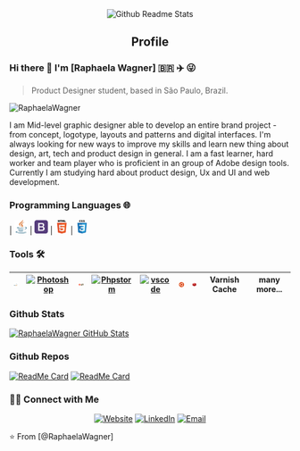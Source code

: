 <p align="center">
 <img width="100px" src="https://res.cloudinary.com/anuraghazra/image/upload/v1594908242/logo_ccswme.svg" align="center" alt="Github Readme Stats" />
 <h2 align="center">Profile</h2>
</p>

### Hi there 👋 I'm [Raphaela Wagner] :brazil: :airplane: :stuck_out_tongue_winking_eye:
> Product Designer student, based in São Paulo, Brazil.


<img src="https://komarev.com/ghpvc/?username=RaphaelaWagner" alt="RaphaelaWagner" />

<div>
 <p>
I am Mid-level graphic designer able to develop an entire brand project - from concept, logotype, layouts and patterns and digital interfaces. I'm always looking for new ways to improve my skills and learn new thing about design, art, tech and product design in general. I am a fast learner, hard worker and team player who is proficient in an group of Adobe design tools. Currently I am studying hard about product design, Ux and UI and web development.

</p>
</div>

### Programming Languages 🌐

| [<img src="https://raw.githubusercontent.com/github/explore/80688e429a7d4ef2fca1e82350fe8e3517d3494d/topics/java/java.png" alt="Java" width="24">](https://java.com/) | [<img src="https://raw.githubusercontent.com/github/explore/80688e429a7d4ef2fca1e82350fe8e3517d3494d/topics/bootstrap/bootstrap.png" alt="Bootstrap" width="24">](https://getbootstrap.com/) |  [<img src="https://raw.githubusercontent.com/github/explore/80688e429a7d4ef2fca1e82350fe8e3517d3494d/topics/html/html.png" alt="html" width="24">](https://jquery.com/) | [<img src="https://raw.githubusercontent.com/github/explore/80688e429a7d4ef2fca1e82350fe8e3517d3494d/topics/css/css.png" alt="jQuery" width="24">](https://jquery.com/)
 
### Tools 🛠️

| [<img src="https://raw.githubusercontent.com/github/explore/80688e429a7d4ef2fca1e82350fe8e3517d3494d/topics/mysql/mysql.png" alt="mysql" width="24">](https://www.mysql.com/) |  [<img src="https://icon-icons.com/pt/icone/O-Adobe-Photoshop-Pasta/133961" alt="Photoshop" width="24">](https://firebase.google.com/) | [<img src="https://raw.githubusercontent.com/github/explore/80688e429a7d4ef2fca1e82350fe8e3517d3494d/topics/git/git.png" alt="Git" width="24">](https://git-scm.com/) |  [<img src="https://logonoid.com/images/phpstorm-logo.png" alt="Phpstorm" width="24">](https://www.jetbrains.com/phpstorm/) | [<img src="https://upload.wikimedia.org/wikipedia/commons/thumb/2/2d/Visual_Studio_Code_1.18_icon.svg/1200px-Visual_Studio_Code_1.18_icon.svg.png" alt="vscode" width="24">](https://code.visualstudio.com/) | [<img src="https://raw.githubusercontent.com/github/explore/80688e429a7d4ef2fca1e82350fe8e3517d3494d/topics/ubuntu/ubuntu.png" alt="Ubuntu" width="24">](https://ubuntu.com/)  |  [<img src="https://raw.githubusercontent.com/github/explore/80688e429a7d4ef2fca1e82350fe8e3517d3494d/topics/redis/redis.png" alt="Redis" width="24">](https://redis.io/) | Varnish Cache | many more...
|---|---|---|---|---|---|---|---|---|

### Github Stats

[![RaphaelaWagner GitHub Stats](https://github-readme-stats.vercel.app/api?username=RaphaelaWagner&show_icons=true&count_private=true)](https://github.com/RaphaelaWagner)

### Github Repos

[![ReadMe Card](https://github-readme-stats.vercel.app/api/pin/?username=RaphaelaWagner&repo=GerenciamentoDeProdutos&show_owner=true)](https://github.com/RaphaelaWagner/GerenciamentoDeProdutos)
[![ReadMe Card](https://github-readme-stats.vercel.app/api/pin/?username=RaphaelaWagner&repo=LojaDeManga&show_owner=true)](https://github.com/RaphaelaWagner/LojaDeManga)

<h3> 🤝🏻 Connect with Me </h3>

<p align="center">
<a href="https://www.raphaelawagner.com.br" target="_blank"><img alt="Website" src="https://img.shields.io/badge/Website-www.raphaelawagner.com.br-blue?style=flat&logo=google-chrome"></a>
<a href="https://www.linkedin.com/in/raphaelawagner/" target="_blank"><img alt="LinkedIn" src="https://img.shields.io/badge/LinkedIn-@raphaelawagner-blue?style=flat&logo=linkedin"></a>
<a href="mailto:ellaw@uol.com.br"><img alt="Email" src="https://img.shields.io/badge/Email-ellaw@uol.com.br-blue?style=flat&logo=gmail"></a>
</p>


⭐️ From [@RaphaelaWagner]
